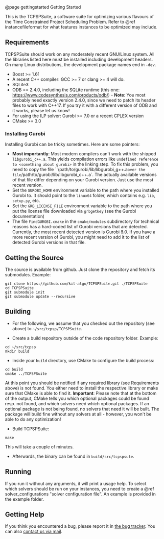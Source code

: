 @page gettingstarted Getting Started

This is the TCPSPSuite, a software suite for optimizing various flavours of the Time Constrained Project Scheduling Problem. Refer to @ref instancefileformat for what features instances to be optimized may include.

Requirements
------------

TCPSPSuite should work on any moderately recent GNU/Linux system. All the libraries listed here must be installed including development headers. On many Linux distributions, the development package names end in `-dev`.

* Boost >= 1.61
* A recent C++ compiler: GCC >= 7 or clang >= 4 will do.
* SQLite3
* ODB == 2.4.0, including the SQLite runtime (this one: https://www.codesynthesis.com/products/odb/) - **Note**: You most probably need exactly version 2.4.0, since we need to patch its header files to work with C++17. If you try it with a different version of ODB and it works, please let us know!
* For using the ILP solver: Gurobi >= 7.0 or a recent CPLEX version
* CMake >= 3.0

### Installing Gurobi

Installing Gurobi can be tricky sometimes. Here are some pointers:

* **Most importantly**: Most modern compilers can't work with the shipped `libgurobi_c++.a`. This yields compilation errors like `undefined reference to <something about gurobi>` in the linking step. To fix this problem, you need to copy the file ``/path/to/gurobi/lib/libgurobi_g++<highest version available>.a` over the file `/path/to/gurobi/lib/libgurobi_c++.a`. The actually available versions of that file differ depending on your Gurobi version. Just use the most recent version. 
* Set the `GUROBI_HOME` environment variable to the path where you installed Gurobi to. It should point to the `linux64` folder, which contains e.g. `lib`, `setup.py`, etc.
* Set the `GRB_LICENSE_FILE` environment variable to the path where you put the license file downloaded via `grbgetkey` (see the Gurobi documentation)
* The file `FindGUROBI.cmake` in the `cmake/modules` subdirectory for technical reasons has a hard-coded list of Gurobi versions that are detected. Currently, the most recent detected version is Gurobi 8.0. If you have a more recent version of Gurobi, you might need to add it to the list of detected Gurobi versions in that file.

Getting the Source
------------------

The source is available from github. Just clone the repository and
fetch its submodules. Example:

```
git clone https://github.com/kit-algo/TCPSPSuite.git ./TCPSPSuite
cd TCPSPSuite
git submodule init
git submodule update --recursive
```

Building
--------

- For the following, we assume that you checked out the repository (see above) to `~/src/tcpsp/TCPSPSuite`.


- Create a build repository outside of the code repository folder. Example:
```
cd ~/src/tcpsp
mkdir build
```
- Inside your `build` directory, use CMake to configure the build process:
```
cd build
cmake ../TCPSPSuite
```
At this point you should be notified if any required library (see Requirements above) is not found. You either need to install the respective library or make sure that CMake is able to find it. 
**Important**: Please note that at the bottom of the output, CMake tells you which optional packages could be found resp. not found, and which solvers need which optional packages. If an optional package is not being found, no solvers that need it will be built. The package will build fine without any solvers at all - however, you won't be able to do any optimization!

- Build TCPSPSuite:
```
make
```
This will take a couple of minutes.

- Afterwards, the binary can be found in `build/src/tcpspsute`.

Running
-------

If you run it without any arguments, it will print a usage help. To select which solvers should be run on your instances, you need to create a @ref solver_configurations "solver configuration file". An example is provided in the example folder.

Getting Help
------------

If you think you encountered a bug, please report it in [the bug tracker](https://github.com/kit-algo/TCPSPSuite/issues). You can also [contact us via mail](mailto:lukas.barth@kit.edu).
